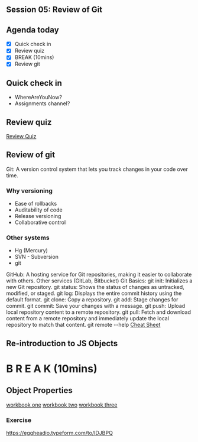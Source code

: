 Session 05: Review of Git
---

## Agenda today
- [x] Quick check in
- [x] Review quiz
- [x] BREAK (10mins)
- [x] Review git

## Quick check in
- WhereAreYouNow?
- Assignments channel?

## Review quiz
[Review Quiz](01_quiz_variables_prim.md)

## Review of git

Git: A version control system that lets you track changes in your code over time.

### Why versioning
- Ease of rollbacks
- Auditability of code
- Release versioning
- Collaborative control

### Other systems
- Hg (Mercury)
- SVN - Subversion
- git

GitHub: A hosting service for Git repositories, making it easier to collaborate with others. Other services (GitLab, Bitbucket)
Git Basics:
  git init: Initializes a new Git repository.
  git status: Shows the status of changes as untracked, modified, or staged.
  git log: Displays the entire commit history using the default format.
  git clone: Copy a repository.
  git add: Stage changes for commit.
  git commit: Save your changes with a message.
  git push: Upload local repository content to a remote repository.
  git pull: Fetch and download content from a remote repository and immediately update the local repository to match that content.
  git remote --help
  [Cheat Sheet](https://education.github.com/git-cheat-sheet-education.pdf)

## Re-introduction to JS Objects

# B R E A K (10mins)

## Object Properties

[workbook one](02_object_properties.js)
[workbook two](03_property_names.js)
[workbook three](04_missing_properties.js)

### Exercise
https://eggheadio.typeform.com/to/IDJBPQ

